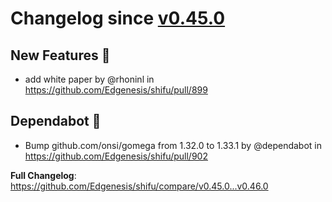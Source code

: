 # Changelog since [v0.45.0](https://github.com/Edgenesis/shifu/releases/tag/v0.45.0)

## New Features 🎉

* add white paper by @rhoninl in https://github.com/Edgenesis/shifu/pull/899

## Dependabot 🤖

* Bump github.com/onsi/gomega from 1.32.0 to 1.33.1 by @dependabot in https://github.com/Edgenesis/shifu/pull/902

**Full Changelog**: https://github.com/Edgenesis/shifu/compare/v0.45.0...v0.46.0
